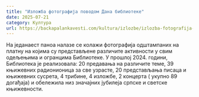 ```yaml
---
title: "Изложба фотографија поводом Дана библиотеке"
date: 2025-07-21
category: Култура
url: https://backapalankavesti.com/kultura/izlozbe/izlozba-fotografija-povodom-dana-biblioteke/
---
```


На једанаест паноа налазе се колажи фотографија одштампаних на платну на којима су представљене различите активности у свим одељењима и огранцима Библиотеке. У прошлој 2024. години, Библиотека је реализовала: 20 предавања на различите теме, 39 књижевних радионионица за све узрасте, 20 представљања писаца и књижевних сусрета, 4 трибине, 4 изложбе, 2 концерта ( укупно 89 догађаја) и обележила низ значајних јубилеја српске и светске књижевности.
